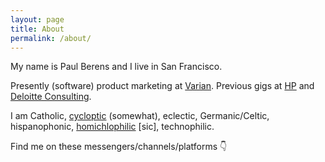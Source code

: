 ```yaml
---
layout: page
title: About
permalink: /about/
---
```

My name is Paul Berens and I live in San Francisco.

Presently (software) product marketing at <a href="https://www.varian.com/" target="_blank">Varian</a>. Previous gigs at <a href="https://www.hp.com" target="_blank">HP</a> and <a href="https://deloitte.com/consulting" target="_blank">Deloitte Consulting</a>.

I am Catholic, <a href="https://en.wikipedia.org/wiki/Persistent_hyperplastic_primary_vitreous" target="_blank">cycloptic</a> (somewhat), eclectic, Germanic/Celtic, hispanophonic, <a href="https://twitter.com/KarlTheFog" target="_blank">homichlophilic</a> [sic], technophilic.

Find me on these messengers/channels/platforms &#128071;

<a href="https://angel.co/berens" target="_blank"><i class="fab fa-angellist"></i></a>&nbsp;&nbsp;&nbsp;
<a href="https://keybase.io/berens" target="_blank"><i class="fab fa-keybase"></i></a>&nbsp;&nbsp;&nbsp;
<a href="https://www.linkedin.com/in/berensp/" target="_blank"><i class="fab fa-linkedin-in"></i></a>&nbsp;&nbsp;&nbsp;
<a rel="me" href="https://mastodon.social/@berens" target="_blank"><i class="fab fa-mastodon"></i></a>&nbsp;&nbsp;&nbsp;
<a href="https://signal.org/" target="_blank"><i class="fas fa-signal"></i></a>&nbsp;&nbsp;&nbsp;
<a href="https://status.im/" target="_blank"><i class="fab fa-ethereum"></i></a>&nbsp;&nbsp;&nbsp;
<a href="https://t.me/berensp" target="_blank"><i class="fab fa-telegram-plane"></i></a>&nbsp;&nbsp;&nbsp;
<a href="https://twitter.com/berensp" target="_blank"><i class="fab fa-twitter"></i></a>
